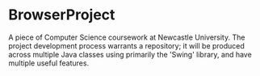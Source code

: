 # BrowserProject
A piece of Computer Science coursework at Newcastle University. The project development process warrants a repository; it will be produced across multiple Java classes using primarily the 'Swing' library, and have multiple useful features.
